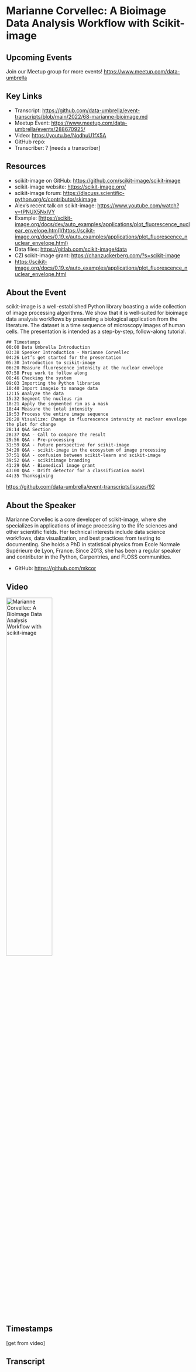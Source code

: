 # Marianne Corvellec: A Bioimage Data Analysis Workflow with Scikit-image

## Upcoming Events
Join our Meetup group for more events!
https://www.meetup.com/data-umbrella

## Key Links
- Transcript: https://github.com/data-umbrella/event-transcripts/blob/main/2022/68-marianne-bioimage.md 
- Meetup Event: https://www.meetup.com/data-umbrella/events/288670925/
- Video: https://youtu.be/NqdhuU1fX5A
- GitHub repo:  
- Transcriber:  ? [needs a transcriber]

## Resources
- scikit-image on GitHub: https://github.com/scikit-image/scikit-image
- scikit-image website:  https://scikit-image.org/
- scikit-image forum: https://discuss.scientific-python.org/c/contributor/skimage
- Alex’s recent talk on scikit-image:  https://www.youtube.com/watch?v=tPNUX5NxlVY
- Example: [https://scikit-image.org/docs/dev/auto_examples/applications/plot_fluorescence_nuclear_envelope.html](https://scikit-image.org/docs/0.19.x/auto_examples/applications/plot_fluorescence_nuclear_envelope.html)
- Data files: https://gitlab.com/scikit-image/data
- CZI scikit-image grant:  https://chanzuckerberg.com/?s=scikit-image
- https://scikit-image.org/docs/0.19.x/auto_examples/applications/plot_fluorescence_nuclear_envelope.html

## About the Event
scikit-image is a well-established Python library boasting a wide collection of image processing algorithms. We show that it is well-suited for bioimage data analysis workflows by presenting a biological application from the literature. The dataset is a time sequence of microscopy images of human cells. The presentation is intended as a step-by-step, follow-along tutorial.

```
## Timestamps
00:00 Data Umbrella Introduction
03:38 Speaker Introduction - Marianne Corvellec
04:26 Let’s get started for the presentation
05:30 Introduction to scikit-image
06:20 Measure fluorescence intensity at the nuclear envelope
07:58 Prep work to follow along
08:46 Checking the system
09:03 Importing the Python libraries
10:40 Import imageio to manage data
12:15 Analyze the data
15:32 Segment the nucleus rim
18:21 Apply the segmented rim as a mask
18:44 Measure the total intensity
19:53 Process the entire image sequence
26:20 Visualize: Change in fluorescence intensity at nuclear envelope the plot for change
28:14 Q&A Section
28:37 Q&A - Call to compare the result
29:56 Q&A - Pre-processing
31:59 Q&A - Future perspective for scikit-image
34:20 Q&A - scikit-image in the ecosystem of image processing
37:51 Q&A - confusion between scikit-learn and scikit-image
39:52 Q&A - scikitimage branding
41:29 Q&A - Biomedical image grant
43:00 Q&A - Drift detector for a classification model
44:35 Thanksgiving
```
https://github.com/data-umbrella/event-transcripts/issues/92


## About the Speaker
Marianne Corvellec is a core developer of scikit-image, where she specializes in applications of image processing to the life sciences and other scientific fields. Her technical interests include data science workflows, data visualization, and best practices from testing to documenting. She holds a PhD in statistical physics from Ecole Normale Supérieure de Lyon, France. Since 2013, she has been a regular speaker and contributor in the Python, Carpentries, and FLOSS communities.

- GitHub: https://github.com/mkcor 
 

## Video
<a href="http://www.youtube.com/watch?feature=player_embedded&v=NqdhuU1fX5A" target="_blank"><img src="http://img.youtube.com/vi/NqdhuU1fX5A/0.jpg"
alt="Marianne Corvellec: A Bioimage Data Analysis Workflow with scikit-image" width="50%" /></a>

## Timestamps
[get from video]

## Transcript
